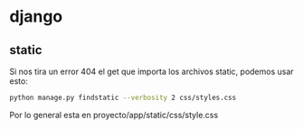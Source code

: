 # django

## static

Si nos tira un error 404 el get que importa los archivos static, podemos usar esto:

```bash
python manage.py findstatic --verbosity 2 css/styles.css
```

Por lo general esta en proyecto/app/static/css/style.css

